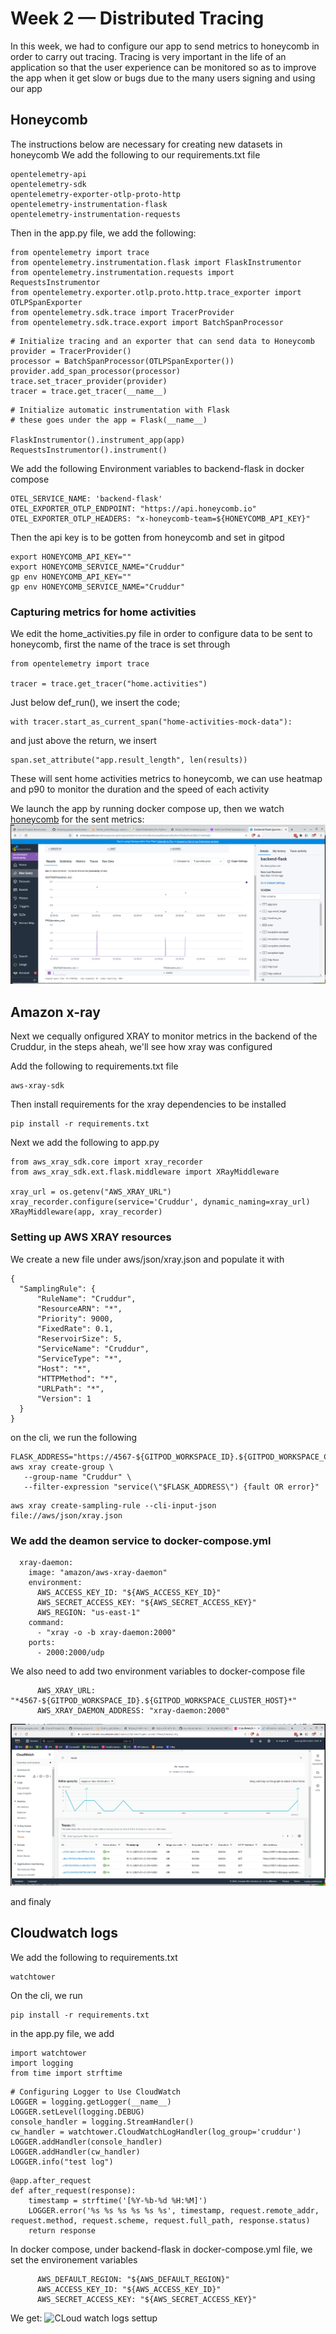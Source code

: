# Week 2 — Distributed Tracing
In this week, we had to configure our app to send metrics to honeycomb in order to carry out tracing. Tracing is very important in the life of an application so that the user experience can be monitored so as to improve the app when it get slow or bugs due to the many users signing and using our app

## Honeycomb
The instructions below are necessary for creating new datasets in honeycomb We add the following to our requirements.txt file
```
opentelemetry-api 
opentelemetry-sdk 
opentelemetry-exporter-otlp-proto-http 
opentelemetry-instrumentation-flask 
opentelemetry-instrumentation-requests
```
Then in the app.py file, we add the following:
```
from opentelemetry import trace
from opentelemetry.instrumentation.flask import FlaskInstrumentor
from opentelemetry.instrumentation.requests import RequestsInstrumentor
from opentelemetry.exporter.otlp.proto.http.trace_exporter import OTLPSpanExporter
from opentelemetry.sdk.trace import TracerProvider
from opentelemetry.sdk.trace.export import BatchSpanProcessor
```
```
# Initialize tracing and an exporter that can send data to Honeycomb
provider = TracerProvider()
processor = BatchSpanProcessor(OTLPSpanExporter())
provider.add_span_processor(processor)
trace.set_tracer_provider(provider)
tracer = trace.get_tracer(__name__)
```
```
# Initialize automatic instrumentation with Flask
# these goes under the app = Flask(__name__)

FlaskInstrumentor().instrument_app(app)
RequestsInstrumentor().instrument()
```
We add the following Environment variables to backend-flask in docker compose 
```
OTEL_SERVICE_NAME: 'backend-flask'
OTEL_EXPORTER_OTLP_ENDPOINT: "https://api.honeycomb.io"
OTEL_EXPORTER_OTLP_HEADERS: "x-honeycomb-team=${HONEYCOMB_API_KEY}"
```

Then the api key is to be gotten from honeycomb and set in gitpod

```
export HONEYCOMB_API_KEY=""
export HONEYCOMB_SERVICE_NAME="Cruddur"
gp env HONEYCOMB_API_KEY=""
gp env HONEYCOMB_SERVICE_NAME="Cruddur"
```
### Capturing metrics for home activities
We edit the home_activities.py file in order to configure data to be sent to honeycomb, first the name of the trace is set through
```
from opentelemetry import trace

tracer = trace.get_tracer("home.activities")
```
Just below def_run(), we insert the code; 
```
with tracer.start_as_current_span("home-activities-mock-data"):
```
and just above the return, we insert
```
span.set_attribute("app.result_length", len(results))
```
These will sent home activities metrics to honeycomb, we can use heatmap and p90 to monitor the duration and the speed of each activity

We launch the app by running docker compose up, then we watch [honeycomb](https://ui.honeycomb.io) for the sent metrics:
![Distributed tracing captured in honeycomb](https://github.com/Ndzenyuy/aws-bootcamp-cruddur-2023/blob/main/images/w3%20monitoring.png)

## Amazon x-ray
Next we cequally onfigured XRAY to monitor metrics in the backend of the Cruddur, in the steps aheah, we'll see how xray was configured

Add the following to requirements.txt file
```
aws-xray-sdk
```
Then install requirements for the xray dependencies to be installed
```
pip install -r requirements.txt
```
Next we add the following to app.py
```
from aws_xray_sdk.core import xray_recorder
from aws_xray_sdk.ext.flask.middleware import XRayMiddleware

xray_url = os.getenv("AWS_XRAY_URL")
xray_recorder.configure(service='Cruddur', dynamic_naming=xray_url)
XRayMiddleware(app, xray_recorder)
```
### Setting up AWS XRAY resources
We create a new file under aws/json/xray.json and populate it with
```
{
  "SamplingRule": {
      "RuleName": "Cruddur",
      "ResourceARN": "*",
      "Priority": 9000,
      "FixedRate": 0.1,
      "ReservoirSize": 5,
      "ServiceName": "Cruddur",
      "ServiceType": "*",
      "Host": "*",
      "HTTPMethod": "*",
      "URLPath": "*",
      "Version": 1
  }
}
```
on the cli, we run the following 
```
FLASK_ADDRESS="https://4567-${GITPOD_WORKSPACE_ID}.${GITPOD_WORKSPACE_CLUSTER_HOST}"
aws xray create-group \
   --group-name "Cruddur" \
   --filter-expression "service(\"$FLASK_ADDRESS\") {fault OR error}"
``` 

```
aws xray create-sampling-rule --cli-input-json file://aws/json/xray.json
```
### We add the deamon service to docker-compose.yml
```
  xray-daemon:
    image: "amazon/aws-xray-daemon"
    environment:
      AWS_ACCESS_KEY_ID: "${AWS_ACCESS_KEY_ID}"
      AWS_SECRET_ACCESS_KEY: "${AWS_SECRET_ACCESS_KEY}"
      AWS_REGION: "us-east-1"
    command:
      - "xray -o -b xray-daemon:2000"
    ports:
      - 2000:2000/udp
```
We also need to add two environment variables to docker-compose file
```
      AWS_XRAY_URL: "*4567-${GITPOD_WORKSPACE_ID}.${GITPOD_WORKSPACE_CLUSTER_HOST}*"
      AWS_XRAY_DAEMON_ADDRESS: "xray-daemon:2000"
```

![xray up and running](https://github.com/Ndzenyuy/aws-bootcamp-cruddur-2023/blob/main/images/implementing%20xray.png)

and finaly 

## Cloudwatch logs
We add the following to requirements.txt
```
watchtower
```
On the cli, we run
```
pip install -r requirements.txt
```
in the app.py file, we add
```
import watchtower
import logging
from time import strftime
```
```
# Configuring Logger to Use CloudWatch
LOGGER = logging.getLogger(__name__)
LOGGER.setLevel(logging.DEBUG)
console_handler = logging.StreamHandler()
cw_handler = watchtower.CloudWatchLogHandler(log_group='cruddur')
LOGGER.addHandler(console_handler)
LOGGER.addHandler(cw_handler)
LOGGER.info("test log")
```
```
@app.after_request
def after_request(response):
    timestamp = strftime('[%Y-%b-%d %H:%M]')
    LOGGER.error('%s %s %s %s %s %s', timestamp, request.remote_addr, request.method, request.scheme, request.full_path, response.status)
    return response
```

In docker compose, under backend-flask in docker-compose.yml file, we set the environement variables
```
      AWS_DEFAULT_REGION: "${AWS_DEFAULT_REGION}"
      AWS_ACCESS_KEY_ID: "${AWS_ACCESS_KEY_ID}"
      AWS_SECRET_ACCESS_KEY: "${AWS_SECRET_ACCESS_KEY}"
```      
We get: 
![CLoud watch logs settup]()
